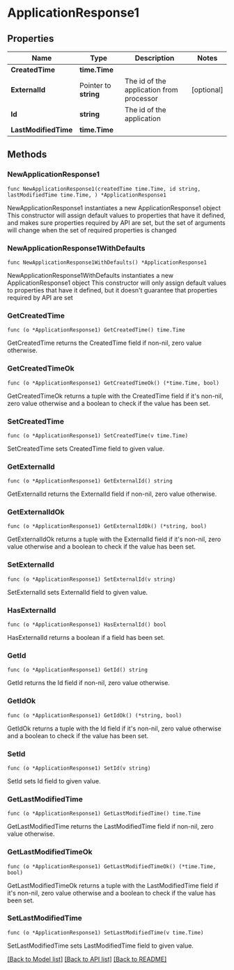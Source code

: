 # ApplicationResponse1

## Properties

Name | Type | Description | Notes
------------ | ------------- | ------------- | -------------
**CreatedTime** | **time.Time** |  | 
**ExternalId** | Pointer to **string** | The id of the application from processor | [optional] 
**Id** | **string** | The id of the application | 
**LastModifiedTime** | **time.Time** |  | 

## Methods

### NewApplicationResponse1

`func NewApplicationResponse1(createdTime time.Time, id string, lastModifiedTime time.Time, ) *ApplicationResponse1`

NewApplicationResponse1 instantiates a new ApplicationResponse1 object
This constructor will assign default values to properties that have it defined,
and makes sure properties required by API are set, but the set of arguments
will change when the set of required properties is changed

### NewApplicationResponse1WithDefaults

`func NewApplicationResponse1WithDefaults() *ApplicationResponse1`

NewApplicationResponse1WithDefaults instantiates a new ApplicationResponse1 object
This constructor will only assign default values to properties that have it defined,
but it doesn't guarantee that properties required by API are set

### GetCreatedTime

`func (o *ApplicationResponse1) GetCreatedTime() time.Time`

GetCreatedTime returns the CreatedTime field if non-nil, zero value otherwise.

### GetCreatedTimeOk

`func (o *ApplicationResponse1) GetCreatedTimeOk() (*time.Time, bool)`

GetCreatedTimeOk returns a tuple with the CreatedTime field if it's non-nil, zero value otherwise
and a boolean to check if the value has been set.

### SetCreatedTime

`func (o *ApplicationResponse1) SetCreatedTime(v time.Time)`

SetCreatedTime sets CreatedTime field to given value.


### GetExternalId

`func (o *ApplicationResponse1) GetExternalId() string`

GetExternalId returns the ExternalId field if non-nil, zero value otherwise.

### GetExternalIdOk

`func (o *ApplicationResponse1) GetExternalIdOk() (*string, bool)`

GetExternalIdOk returns a tuple with the ExternalId field if it's non-nil, zero value otherwise
and a boolean to check if the value has been set.

### SetExternalId

`func (o *ApplicationResponse1) SetExternalId(v string)`

SetExternalId sets ExternalId field to given value.

### HasExternalId

`func (o *ApplicationResponse1) HasExternalId() bool`

HasExternalId returns a boolean if a field has been set.

### GetId

`func (o *ApplicationResponse1) GetId() string`

GetId returns the Id field if non-nil, zero value otherwise.

### GetIdOk

`func (o *ApplicationResponse1) GetIdOk() (*string, bool)`

GetIdOk returns a tuple with the Id field if it's non-nil, zero value otherwise
and a boolean to check if the value has been set.

### SetId

`func (o *ApplicationResponse1) SetId(v string)`

SetId sets Id field to given value.


### GetLastModifiedTime

`func (o *ApplicationResponse1) GetLastModifiedTime() time.Time`

GetLastModifiedTime returns the LastModifiedTime field if non-nil, zero value otherwise.

### GetLastModifiedTimeOk

`func (o *ApplicationResponse1) GetLastModifiedTimeOk() (*time.Time, bool)`

GetLastModifiedTimeOk returns a tuple with the LastModifiedTime field if it's non-nil, zero value otherwise
and a boolean to check if the value has been set.

### SetLastModifiedTime

`func (o *ApplicationResponse1) SetLastModifiedTime(v time.Time)`

SetLastModifiedTime sets LastModifiedTime field to given value.



[[Back to Model list]](../../README.md#documentation-for-models) [[Back to API list]](../../README.md#documentation-for-api-endpoints) [[Back to README]](../../README.md)


